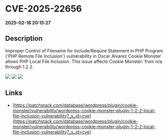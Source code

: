 # CVE-2025-22656

**2025-02-18 20:15:27**

## Description
Improper Control of Filename for Include/Require Statement in PHP Program ('PHP Remote File Inclusion') vulnerability in Oscar Alvarez Cookie Monster allows PHP Local File Inclusion. This issue affects Cookie Monster: from n/a through 1.2.2.

![](https://img.shields.io/static/v1?label=Score&message=8.1&color=red)
![](https://img.shields.io/static/v1?label=Severity&message=HIGH&color=red)
![](https://img.shields.io/static/v1?label=CWE&message=RFI&color=green)

## Links
- [https://patchstack.com/database/wordpress/plugin/cookie-monster/vulnerability/wordpress-cookie-monster-plugin-1-2-2-local-file-inclusion-vulnerability?_s_id=cve](https://patchstack.com/database/wordpress/plugin/cookie-monster/vulnerability/wordpress-cookie-monster-plugin-1-2-2-local-file-inclusion-vulnerability?_s_id=cve)
